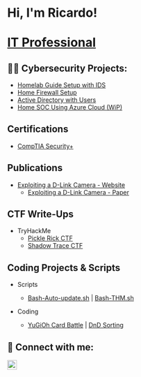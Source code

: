 <h1>Hi, I'm Ricardo! <br/> <a href="https://www.linkedin.com/in/rrivera007"> <br/> IT Professional</a></h1>

<h2>👨‍💻 Cybersecurity Projects:</h2>

 - [Homelab Guide Setup with IDS](https://github.com/RicardoRivera7/HomeLabSetupGuide) <br/>  
 - [Home Firewall Setup](https://github.com/RicardoRivera7/HomeFireWall) <br/>
 - [Active Directory with Users](https://github.com/RicardoRivera7/ActiveDirectorywithUsers)
 - [Home SOC Using Azure Cloud (WiP)](https://github.com/RicardoRivera7/HomeSOCUsingCloud)
   
   

<h2>Certifications</h2>

 - [CompTIA Security+](https://drive.google.com/file/d/189yjvXqCD07E6NFu5unzdU4_NubhBBlU/view?usp=sharing)

<h2>Publications</h2>

- [Exploiting a D-Link Camera - Website](https://www.arcadia.edu/student-life/meet-our-students/fordv/ricardo-rivera-on-exploiting-vulnerabilities-in-d-link-cameras/)
    - [Exploiting a D-Link Camera - Paper](https://www.arcadia.edu/wp-content/uploads/2022/10/Ricardo_Rivera_D-Link_camera_exploitation.pdf)
 

<h2>CTF Write-Ups</h2> 

- TryHackMe
    - [Pickle Rick CTF](https://github.com/RicardoRivera7/PickleRickCTF_Writeup) <br/>
    - [Shadow Trace CTF](https://github.com/RicardoRivera7/ShadowTraceCTF_Writeup) <br/>


 <h2>Coding Projects & Scripts</h2> 

 - Scripts
    - [Bash-Auto-update.sh](https://github.com/RicardoRivera7/-Bash-Auto-update.sh)   |   [Bash-THM.sh](https://github.com/RicardoRivera7/Bash-THM.sh) 

    
 - Coding
   - [YuGiOh Card Battle](https://github.com/RicardoRivera7/YuGiOh_Card_Battle)  | [DnD Sorting](https://github.com/RicardoRivera7/DnDSorting)








<h2> 🤳 Connect with me:</h2>

[<img align="left" alt="RicardoRivera | LinkedIn" width="22px" src="https://www.clipartmax.com/png/small/117-1174941_color-circle-linkedin-icon-png-png-images-icon-png-linkedin-blue.png" />][linkedin]



[linkedin]: https://www.linkedin.com/in/rrivera007


